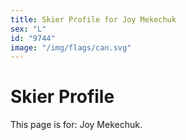 ```yaml
---
title: Skier Profile for Joy Mekechuk
sex: "L"
id: "9744"
image: "/img/flags/can.svg" 
---
```


# Skier Profile

This page is for: Joy Mekechuk.
    
